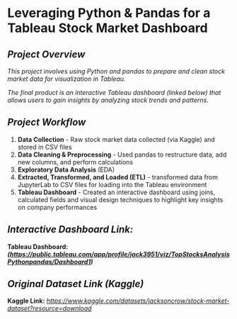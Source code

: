 # **Leveraging Python & Pandas for a Tableau Stock Market Dashboard**  
  
## ***Project Overview***
*This project involves using Python and pandas to prepare and clean stock market data for visualization in Tableau.*  
  
*The final product is an interactive Tableau dashboard (linked below) that allows users to gain insights by analyzing stock trends and patterns.*  
  
## ***Project Workflow***
1. **Data Collection** - Raw stock market data collected (via Kaggle) and stored in CSV files
2. **Data Cleaning & Preprocessing** - Used pandas to restructure data, add new columns, and perform calculations
3. **Exploratory Data Analysis** (EDA) 
4. **Extracted, Transformed, and Loaded (ETL)** - transformed data from JupyterLab to CSV files for loading into the Tableau environment
5. **Tableau Dashboard** - Created an interactive dashboard using joins, calculated fields and visual design techniques to highlight key insights on company performances

## ***Interactive Dashboard Link:***  
**Tableau Dashboard: *(https://public.tableau.com/app/profile/jack3951/viz/TopStocksAnalysisPythonpandas/Dashboard1)***  
  
## ***Original Dataset Link (Kaggle)***  
**Kaggle Link:** *https://www.kaggle.com/datasets/jacksoncrow/stock-market-dataset?resource=download*
